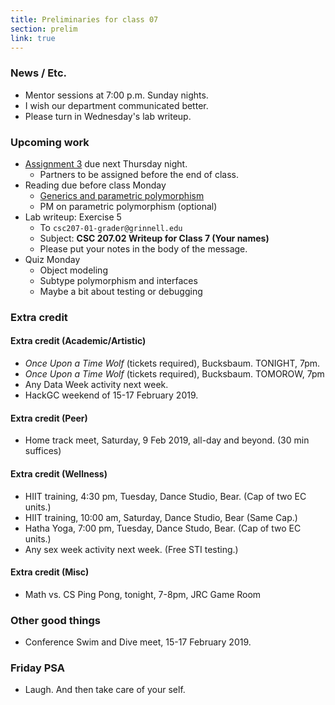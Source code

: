 ```yaml
---
title: Preliminaries for class 07
section: prelim
link: true
---
```

### News / Etc.

* Mentor sessions at 7:00 p.m. Sunday nights.
* I wish our department communicated better.
* Please turn in Wednesday's lab writeup.

### Upcoming work

* [Assignment 3](../assignments/assignment03) due next Thursday night.
    * Partners to be assigned before the end of class.
* Reading due before class Monday
    * [Generics and parametric polymorphism](../readings/generics)
    * PM on parametric polymorphism (optional)
* Lab writeup: Exercise 5
    * To `csc207-01-grader@grinnell.edu`
    * Subject: **CSC 207.02 Writeup for Class 7 (Your names)**
    * Please put your notes in the body of the message.
* Quiz Monday
    * Object modeling
    * Subtype polymorphism and interfaces
    * Maybe a bit about testing or debugging

### Extra credit

#### Extra credit (Academic/Artistic)

* _Once Upon a Time Wolf_ (tickets required), Bucksbaum.
  TONIGHT, 7pm.
* _Once Upon a Time Wolf_ (tickets required), Bucksbaum.
  TOMOROW, 7pm
* Any Data Week activity next week.
* HackGC weekend of 15-17 February 2019.

#### Extra credit (Peer)

* Home track meet, Saturday, 9 Feb 2019, all-day and beyond.  (30 min suffices)

#### Extra credit (Wellness)

* HIIT training, 4:30 pm, Tuesday, Dance Studio, Bear.  (Cap of two EC units.)
* HIIT training, 10:00 am, Saturday, Dance Studio, Bear (Same Cap.)
* Hatha Yoga, 7:00 pm, Tuesday, Dance Studo, Bear.  (Cap of two EC units.)
* Any sex week activity next week.  (Free STI testing.)

#### Extra credit (Misc)

* Math vs. CS Ping Pong, tonight, 7-8pm, JRC Game Room

### Other good things

* Conference Swim and Dive meet, 15-17 February 2019.  

### Friday PSA

* Laugh.  And then take care of your self.

